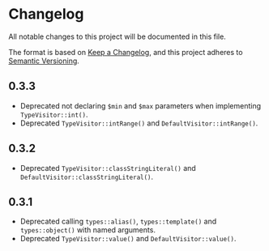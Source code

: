 # Changelog

All notable changes to this project will be documented in this file.

The format is based on [Keep a Changelog](https://keepachangelog.com/en/1.1.0/),
and this project adheres to [Semantic Versioning](https://semver.org/spec/v2.0.0.html).

## 0.3.3

- Deprecated not declaring `$min` and `$max` parameters when implementing `TypeVisitor::int()`.
- Deprecated `TypeVisitor::intRange()` and `DefaultVisitor::intRange()`.

## 0.3.2

- Deprecated `TypeVisitor::classStringLiteral()` and `DefaultVisitor::classStringLiteral()`.

## 0.3.1

- Deprecated calling `types::alias()`, `types::template()` and `types::object()` with named arguments.
- Deprecated `TypeVisitor::value()` and `DefaultVisitor::value()`.
